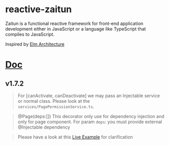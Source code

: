 # reactive-zaitun
Zaitun is a functional reactive framework for front-end application development either in JavaScript or a language like TypeScript that compiles to JavaScript.

Inspired by [Elm Architecture](https://guide.elm-lang.org/architecture/) 

# [Doc](https://github.com/JUkhan/reactive-zaitun/blob/master/README.md)


## v1.7.2 
> For [canActivate, canDeactivate] we may pass an Injectable service or normal class. Please look at the `services/PagePermissionService.ts`.

> @Page(deps:[]) This decorator only use for dependency injection and only for page component. 
For param `deps`: you must provide external @Injectable dependency 

> Please have a look at this [Live Example](https://stackblitz.com/edit/zaitun-ui) for clarification

